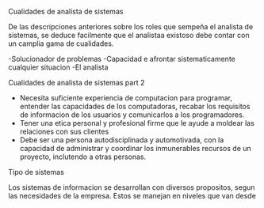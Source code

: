 Cualidades de analista de sistemas

De las descripciones anteriores sobre los roles que sempeña el analista de sistemas, se deduce facilmente que el analistaa existoso debe contar con un camplia gama de cualidades.

-Solucionador de problemas
-Capacidad e afrontar sistematicamente cualquier situacion
-El analista

Cualidades de analista de sistemas part 2

- Necesita suficiente experiencia de computacion para programar, entender las capacidades de los computadoras, recabar los requisitos de informacion de los usuarios y comunicarlos a los programadores.
- Tener una etica personal y profesional firme que le ayude a moldear las relaciones con sus clientes
- Debe ser una persona autodisciplinada y automotivada, con la capacidad de administrar y coordinar los inmunerables recursos de un proyecto, inclutendo a otras personas.

Tipo de sistemas

Los sistemas de informacion se desarrollan con diversos propositos, segun las necesidades de la empresa. Estos se manejan en niveles que van desde 

